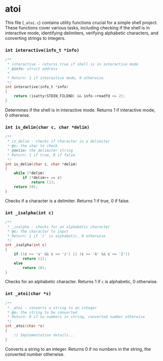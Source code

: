 # atoi

This file (`_atoi.c`) contains utility functions crucial for a simple shell project. These functions cover various tasks, including checking if the shell is in interactive mode, identifying delimiters, verifying alphabetic characters, and converting strings to integers.

### `int interactive(info_t *info)`
```c
/**
 * interactive - returns true if shell is in interactive mode
 * @info: struct address
 *
 * Return: 1 if interactive mode, 0 otherwise
 */
int interactive(info_t *info)
{
    return (isatty(STDIN_FILENO) && info->readfd <= 2);
}
```
Determines if the shell is in interactive mode. Returns 1 if interactive mode, 0 otherwise.

### `int is_delim(char c, char *delim)`
```c
/**
 * is_delim - checks if character is a delimiter
 * @c: the char to check
 * @delim: the delimiter string
 * Return: 1 if true, 0 if false
 */
int is_delim(char c, char *delim)
{
    while (*delim)
        if (*delim++ == c)
            return (1);
    return (0);
}
```
Checks if a character is a delimiter. Returns 1 if true, 0 if false.

### `int _isalpha(int c)`
```c
/**
 * _isalpha - checks for an alphabetic character
 * @c: The character to input
 * Return: 1 if `c` is alphabetic, 0 otherwise
 */
int _isalpha(int c)
{
    if ((c >= 'a' && c <= 'z') || (c >= 'A' && c <= 'Z'))
        return (1);
    else
        return (0);
}
```
Checks for an alphabetic character. Returns 1 if `c` is alphabetic, 0 otherwise.

### `int _atoi(char *s)`
```c
/**
 * _atoi - converts a string to an integer
 * @s: the string to be converted
 * Return: 0 if no numbers in string, converted number otherwise
 */
int _atoi(char *s)
{
    // Implementation details...
}
```
Converts a string to an integer. Returns 0 if no numbers in the string, the converted number otherwise.
